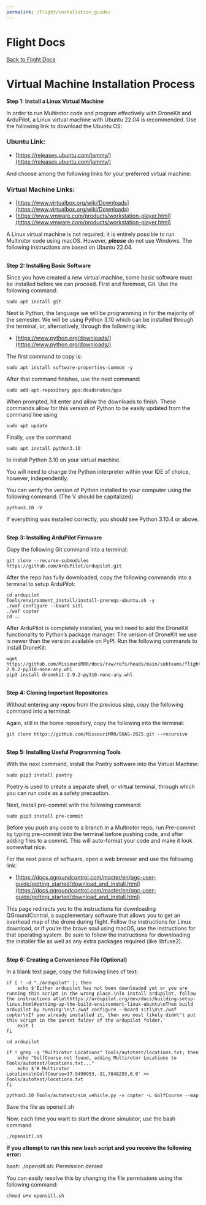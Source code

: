 ```yaml
---
permalink: /flight/installation_guide/
---
```


# Flight Docs

[Back to Flight Docs](/docs/flight/)

# Virtual Machine Installation Process

**Step 1: Install a Linux Virtual Machine**

In order to run Multirotor code and program effectively with DroneKit and ArduPilot, a
Linux virtual machine with Ubuntu 22.04 is recommended. Use the following link to download
the Ubuntu OS:

### Ubuntu Link:

-   [https://releases.ubuntu.com/jammy/](https://releases.ubuntu.com/jammy/)

And choose among the following links for your preferred virtual machine:

### Virtual Machine Links:

-   [https://www.virtualbox.org/wiki/Downloads](https://www.virtualbox.org/wiki/Downloads)
-   [https://www.vmware.com/products/workstation-player.html](https://www.vmware.com/products/workstation-player.html)

A Linux virtual machine is not required; it is entirely possible to run Multirotor code
using macOS. However, **_please_** do not use Windows. The following instructions are
based on Ubuntu 22.04.

\
**Step 2: Installing Basic Software**

Since you have created a new virtual machine, some basic software must be installed before
we can proceed. First and foremost, Git. Use the following command:

```
sudo apt install git
```

Next is Python, the language we will be programming in for the majority of the semester.
We will be using Python 3.10 which can be installed through the terminal, or,
alternatively, through the following link:

-   [https://www.python.org/downloads/](https://www.python.org/downloads/)

The first command to copy is:

```
sudo apt install software-properties-common -y
```

After that command finishes, use the next command:

```
sudo add-apt-repository ppa:deadsnakes/ppa
```

When prompted, hit enter and allow the downloads to finish. These commands allow for this
version of Python to be easily updated from the command line using

```
sudo apt update
```

Finally, use the command

```
sudo apt install python3.10
```

to install Python 3.10 on your virtual machine.

You will need to change the Python interpreter within your IDE of choice, however,
independently.

You can verify the version of Python installed to your computer using the following
command: (The V should be capitalized)

```
python3.10 -V
```

If everything was installed correctly, you should see Python 3.10.4 or above.

\
**Step 3: Installing ArduPilot Firmware**

Copy the following Git command into a terminal:

```
git clone --recurse-submodules https://github.com/ArduPilot/ardupilot.git
```

After the repo has fully downloaded, copy the following commands into a terminal to setup
ArduPilot:

```
cd ardupilot
Tools/environment_install/install-prereqs-ubuntu.sh -y
./waf configure --board sitl
./waf copter
cd ..
```

After ArduPilot is completely installed, you will need to add the DroneKit functionality
to Python’s package manager. The version of DroneKit we use is newer than the version
available on PyPI. Run the following commands to install DroneKit:

```
wget https://github.com/MissouriMRR/docs/raw/refs/heads/main/subteams/flight/installation_guide/dronekit-2.9.2-py310-none-any.whl
pip3 install dronekit-2.9.2-py310-none-any.whl
```

\
**Step 4: Cloning Important Repositories**

Without entering any repos from the previous step, copy the following command into a
terminal:

Again, still in the home repository, copy the following into the terminal:

```
git clone https://github.com/MissouriMRR/SUAS-2025.git --recursive
```

\
**Step 5: Installing Useful Programming Tools**

With the next command, install the Poetry software into the Virtual Machine:

```
sudo pip3 install poetry
```

Poetry is used to create a separate shell, or virtual terminal, through which you can run
code as a safety precaution.

Next, install pre-commit with the following command:

```
sudo pip3 install pre-commit
```

Before you push any code to a branch in a Multirotor repo, run Pre-commit by typing
pre-commit into the terminal before pushing code, and after adding files to a commit. This
will auto-format your code and make it look somewhat nice.

For the next piece of software, open a web browser and use the following link:

-   [https://docs.qgroundcontrol.com/master/en/qgc-user-guide/getting_started/download_and_install.html](https://docs.qgroundcontrol.com/master/en/qgc-user-guide/getting_started/download_and_install.html)

This page redirects you to the instructions for downloading QGroundControl, a
supplementary software that allows you to get an overhead map of the drone during flight.
Follow the instructions for Linux download, or if you’re the brave soul using macOS, use
the instructions for that operating system. Be sure to follow the instructions for
downloading the installer file as well as any extra packages required (like libfuse2).

\
**Step 6: Creating a Convenience File (Optional)**

In a blank text page, copy the following lines of text:

```
if [ ! -d "./ardupilot" ]; then
    echo $'Either ardupilot has not been downloaded yet or you are running this script in the wrong place.\nTo install ardupilot, follow the instructions at\n\thttps://ardupilot.org/dev/docs/building-setup-linux.html#setting-up-the-build-environment-linux-ubuntu\nThen build ardupilot by running:\n\t./waf configure --board sitl\n\t./waf copter\nIf you already installed it, then you most likely didn\'t put this script in the parent folder of the ardupilot folder.'
    exit 1
fi

cd ardupilot

if ! grep -q "Multirotor Locations" Tools/autotest/locations.txt; then
    echo "GolfCourse not found, adding Multirotor Locations to Tools/autotest/locations.txt..."
    echo $'# Multirotor Locations\nGolfCourse=37.9490953,-91.7848293,0,0' >> Tools/autotest/locations.txt
fi

python3.10 Tools/autotest/sim_vehicle.py -v copter -L GolfCourse --map
```

Save the file as opensitl.sh

Now, each time you want to start the drone simulator, use the bash command

```
./opensitl.sh
```

**If you attempt to run this new bash script and you receive the following error:**

bash: ./opensitl.sh: Permission denied

You can easily resolve this by changing the file permissions using the following command:

```
chmod u+x opensitl.sh
```
